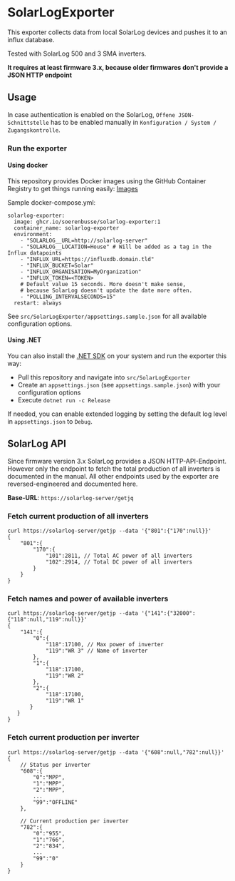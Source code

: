 # SolarLogExporter
This exporter collects data from local SolarLog devices and pushes it to an influx database.

Tested with SolarLog 500 and 3 SMA inverters.

**It requires at least firmware 3.x, because older firmwares don't provide a JSON HTTP endpoint**

## Usage
In case authentication is enabled on the SolarLog, `Offene JSON-Schnittstelle` has to be enabled manually in `Konfiguration / System / Zugangskontrolle`.

### Run the exporter
#### Using docker
This repository provides Docker images using the GitHub Container Registry to get things running easily: [Images](https://github.com/SoerenBusse/SolarLogExporter/pkgs/container/solarlog-exporter)

Sample docker-compose.yml:

```
solarlog-exporter:
  image: ghcr.io/soerenbusse/solarlog-exporter:1
  container_name: solarlog-exporter
  environment:
    - "SOLARLOG__URL=http://solarlog-server"
    - "SOLARLOG__LOCATION=House" # Will be added as a tag in the Influx datapoints
    - "INFLUX_URL=https://influxdb.domain.tld"
    - "INFLUX_BUCKET=Solar"
    - "INFLUX_ORGANISATION=MyOrganization"
    - "INFLUX_TOKEN=<TOKEN>
    # Default value 15 seconds. More doesn't make sense, 
    # because SolarLog doesn't update the date more often.
    - "POLLING_INTERVALSECONDS=15" 
  restart: always
```

See `src/SolarLogExporter/appsettings.sample.json` for all available configuration options.

#### Using .NET

You can also install the [.NET SDK](https://dotnet.microsoft.com/) on your system and run the exporter this way:
- Pull this repository and navigate into `src/SolarLogExporter`
- Create an `appsettings.json` (see `appsettings.sample.json`) with your configuration options
- Execute `dotnet run -c Release`

If needed, you can enable extended logging by setting the default log level in `appsettings.json` to `Debug`.

## SolarLog API
Since firmware version 3.x SolarLog provides a JSON HTTP-API-Endpoint.
However only the endpoint to fetch the total production of all inverters is documented in the manual.
All other endpoints used by the exporter are reversed-engineered and documented here.

**Base-URL**: `https://solarlog-server/getjq`

### Fetch current production of all inverters
```
curl https://solarlog-server/getjp --data '{"801":{"170":null}}'
{
    "801":{
        "170":{
            "101":2811, // Total AC power of all inverters
            "102":2914, // Total DC power of all inverters
        }
    }
}
```

### Fetch names and power of available inverters
```
curl https://solarlog-server/getjp --data '{"141":{"32000":{"118":null,"119":null}}'
{
    "141":{
        "0":{
            "118":17100, // Max power of inverter
            "119":"WR 3" // Name of inverter
        },
        "1":{
            "118":17100,
            "119":"WR 2"
        },
        "2":{
            "118":17100,
            "119":"WR 1"
       }
   }
}
```

### Fetch current production per inverter
```
curl https://solarlog-server/getjp --data '{"608":null,"782":null}}'
{
    // Status per inverter
    "608":{
        "0":"MPP",
        "1":"MPP",
        "2":"MPP",
        ...
        "99":"OFFLINE"
    },
    
    // Current production per inverter
    "782":{
        "0":"955",
        "1":"766",
        "2":"834",
        ...
        "99":"0"
    }
}
```
